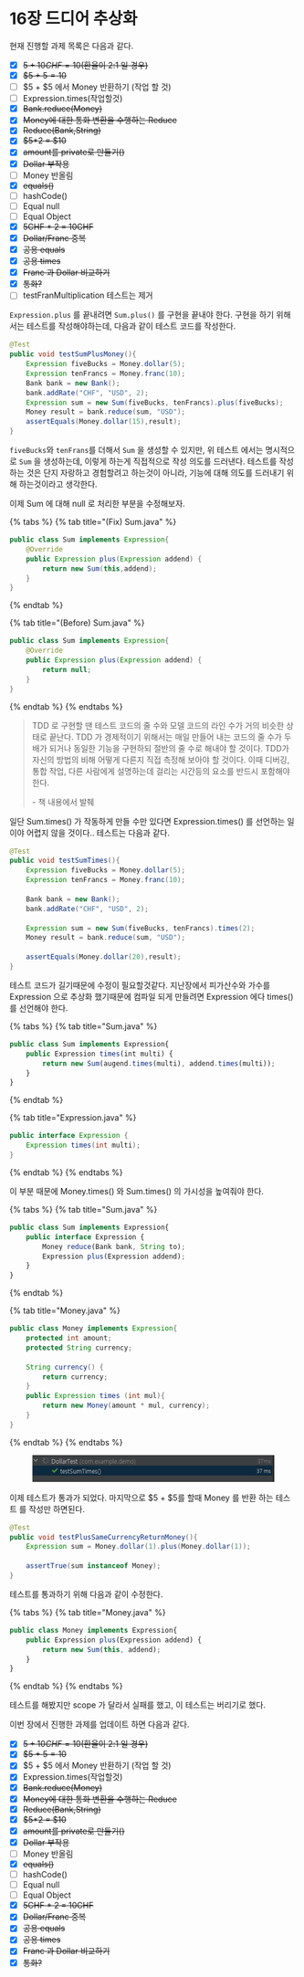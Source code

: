 # 16장 드디어 추상화

현재 진행할 과제 목록은 다음과 같다.

* [x] ~~$5 + 10CHF = 10$(환율이 2:1  일 경우)~~
* [x] ~~$5 + $5 = 10$~~&#x20;
* [ ] $5 + $5 에서 Money 반환하기 (작업 할 것)
* [ ] Expression.times(작업할것)
* [x] ~~Bank.reduce(Money)~~
* [x] ~~Money에 대한 통화 변환을 수행하는 Reduce~~&#x20;
* [x] ~~Reduce(Bank,String)~~&#x20;
* [x] ~~$5\*2 = $10~~
* [x] ~~amount를 private로 만들기()~~
* [x] ~~Dollar 부작용~~
* [ ] Money 반올림
* [x] ~~equals()~~
* [ ] hashCode()
* [ ] Equal null
* [ ] Equal Object&#x20;
* [x] ~~5CHF \* 2 = 10CHF~~
* [x] ~~Dollar/Franc 중복~~
* [x] ~~공용 equals~~
* [x] ~~공용 times~~
* [x] ~~Franc 과 Dollar 비교하기~~
* [x] ~~통화?~~
* [ ] testFranMultiplication 테스트는 제거

`Expression.plus` 를 끝내려면 `Sum.plus()` 를 구현을 끝내야 한다. 구현을 하기 위해서는 테스트를 작성해야하는데, 다음과 같이 테스트 코드를 작성한다.

```java
@Test
public void testSumPlusMoney(){
    Expression fiveBucks = Money.dollar(5);
    Expression tenFrancs = Money.franc(10);
    Bank bank = new Bank();
    bank.addRate("CHF", "USD", 2);
    Expression sum = new Sum(fiveBucks, tenFrancs).plus(fiveBucks);
    Money result = bank.reduce(sum, "USD");
    assertEquals(Money.dollar(15),result);
}
```

`fiveBucks`와 `tenFrans`를 더해서 `Sum` 을 생성할 수 있지만, 위 테스트 에서는 명시적으로 `Sum` 을 생성하는데, 이렇게 하는게 직접적으로 작성 의도를 드러낸다. 테스트를 작성하는 것은 단지 자랑하고 경험할려고 하는것이 아니라, 기능에 대해 의도를 드러내기 위해 하는것이라고 생각한다.

이제 Sum 에 대해 null 로 처리한 부분을 수정해보자.&#x20;

{% tabs %}
{% tab title="(Fix) Sum.java" %}
```java
public class Sum implements Expression{
    @Override
    public Expression plus(Expression addend) {
        return new Sum(this,addend);
    }
}
```
{% endtab %}

{% tab title="(Before) Sum.java" %}
```java
public class Sum implements Expression{
    @Override
    public Expression plus(Expression addend) {
        return null;
    }
}
```
{% endtab %}
{% endtabs %}

> TDD 로 구현할 땐 테스트 코드의 줄 수와 모델 코드의 라인 수가 거의 비슷한 상태로 끝난다. TDD 가 경제적이기 위해서는 매일 만들어 내는 코드의 줄 수가 두 배가 되거나 동일한 기능을 구현하되 절반의 줄 수로 해내야 할 것이다. TDD가 자신의 방법의 비해 어떻게 다른지 직접 측정해 보아야 할 것이다. 이때 디버깅, 통합 작업, 다른 사람에게 설명하는데 걸리는 시간등의 요소를 반드시 포함해야 한다.
>
> \- 책 내용에서 발췌

일단 Sum.times() 가 작동하게 만들 수만 있다면 Expression.times() 를 선언하는 일이야 어렵지 않을 것이다.. 테스트는 다음과 같다.



```java
@Test
public void testSumTimes(){
    Expression fiveBucks = Money.dollar(5);
    Expression tenFrancs = Money.franc(10);

    Bank bank = new Bank();
    bank.addRate("CHF", "USD", 2);

    Expression sum = new Sum(fiveBucks, tenFrancs).times(2);
    Money result = bank.reduce(sum, "USD");

    assertEquals(Money.dollar(20),result);
}
```

테스트 코드가 길기때문에 수정이 필요할것같다. 지난장에서 피가산수와 가수를 Expression 으로 추상화 했기때문에 컴파일 되게 만들려면 Expression 에다 times() 를 선언해야 한다.

{% tabs %}
{% tab title="Sum.java" %}
```javascript
public class Sum implements Expression{
    public Expression times(int multi) {
        return new Sum(augend.times(multi), addend.times(multi));
    }
}
```
{% endtab %}

{% tab title="Expression.java" %}
```java
public interface Expression {
    Expression times(int multi);
}
```
{% endtab %}
{% endtabs %}

이 부분 때문에 Money.times() 와 Sum.times() 의 가시성을 높여줘야 한다.



{% tabs %}
{% tab title="Sum.java" %}
```javascript
public class Sum implements Expression{
    public interface Expression {
        Money reduce(Bank bank, String to);
        Expression plus(Expression addend);
    }
}
```
{% endtab %}

{% tab title="Money.java" %}
```java
public class Money implements Expression{
    protected int amount;
    protected String currency;

    String currency() {
        return currency;
    }
    public Expression times (int mul){
        return new Money(amount * mul, currency);
    }
}
```
{% endtab %}
{% endtabs %}

<figure><img src="../../../.gitbook/assets/image (4).png" alt=""><figcaption></figcaption></figure>

이제 테스트가 통과가 되었다. 마지막으로 $5 + $5를 할때 Money 를 반환 하는 테스트 를 작성만 하면된다.



```java
@Test
public void testPlusSameCurrencyReturnMoney(){
    Expression sum = Money.dollar(1).plus(Money.dollar(1));

    assertTrue(sum instanceof Money);
}
```

테스트를 통과하기 위해 다음과 같이 수정한다.

{% tabs %}
{% tab title="Money.java" %}
```javascript
public class Money implements Expression{
    public Expression plus(Expression addend) {
        return new Sum(this, addend);
    }
}
```
{% endtab %}
{% endtabs %}

테스트를 해봤지만 scope 가 달라서 실패를 했고, 이 테스트는 버리기로 했다.



이번 장에서 진행한 과제를 업데이트 하면 다음과 같다.

* [x] ~~$5 + 10CHF = 10$(환율이 2:1  일 경우)~~
* [x] ~~$5 + $5 = 10$~~&#x20;
* [x] $5 + $5 에서 Money 반환하기 (작업 할 것)
* [x] Expression.times(작업할것)
* [x] ~~Bank.reduce(Money)~~
* [x] ~~Money에 대한 통화 변환을 수행하는 Reduce~~&#x20;
* [x] ~~Reduce(Bank,String)~~&#x20;
* [x] ~~$5\*2 = $10~~
* [x] ~~amount를 private로 만들기()~~
* [x] ~~Dollar 부작용~~
* [ ] Money 반올림
* [x] ~~equals()~~
* [ ] hashCode()
* [ ] Equal null
* [ ] Equal Object&#x20;
* [x] ~~5CHF \* 2 = 10CHF~~
* [x] ~~Dollar/Franc 중복~~
* [x] ~~공용 equals~~
* [x] ~~공용 times~~
* [x] ~~Franc 과 Dollar 비교하기~~
* [x] ~~통화?~~
